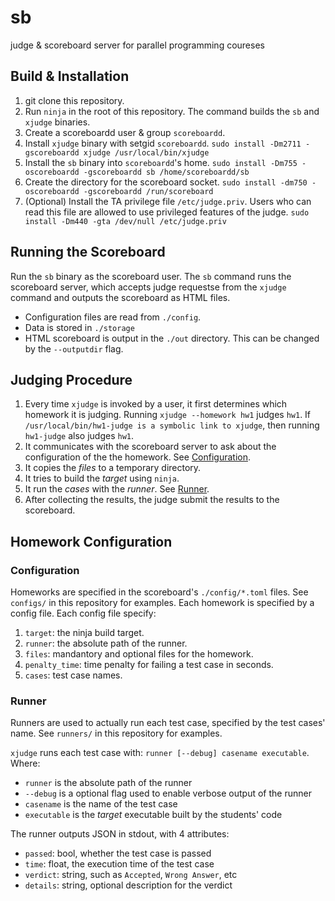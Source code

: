 # sb
judge &amp; scoreboard server for parallel programming coureses

## Build & Installation

1. git clone this repository.
2. Run `ninja` in the root of this repository. The command builds the `sb` and `xjudge` binaries.
3. Create a scoreboardd user & group `scoreboardd`.
4. Install `xjudge` binary with setgid `scoreboardd`. `sudo install -Dm2711 -gscoreboardd xjudge /usr/local/bin/xjudge`
5. Install the `sb` binary into `scoreboardd`'s home. `sudo install -Dm755 -oscoreboardd -gscoreboardd sb /home/scoreboardd/sb`
6. Create the directory for the scoreboard socket. `sudo install -dm750 -oscoreboardd -gscoreboardd /run/scoreboard`
7. (Optional) Install the TA privilege file `/etc/judge.priv`. Users who can read this file are allowed to use privileged features of the judge. `sudo install -Dm440 -gta /dev/null /etc/judge.priv`

## Running the Scoreboard

Run the `sb` binary as the scoreboard user. The `sb` command runs the scoreboard server, which accepts judge requestse from the `xjudge` command and outputs the scoreboard as HTML files.

* Configuration files are read from `./config`.
* Data is stored in `./storage`
* HTML scoreboard is output in the `./out` directory. This can be changed by the `--outputdir` flag.

## Judging Procedure

1. Every time `xjudge` is invoked by a user, it first determines which homework it is judging. Running `xjudge --homework hw1` judges `hw1`. If `/usr/local/bin/hw1-judge is a symbolic link to xjudge`, then running `hw1-judge` also judges `hw1`.
2. It communicates with the scoreboard server to ask about the configuration of the the homework. See [Configuration](#configuration).
3. It copies the *files* to a temporary directory.
4. It tries to build the *target* using `ninja`.
5. It run the *cases* with the *runner*. See [Runner](#runner).
6. After collecting the results, the judge submit the results to the scoreboard.

## Homework Configuration

### Configuration

Homeworks are specified in the scoreboard's `./config/*.toml` files. See `configs/` in this repository for examples. Each homework is specified by a config file. Each config file specify:
1. `target`: the ninja build target.
2. `runner`: the absolute path of the runner.
3. `files`: mandantory and optional files for the homework. 
4. `penalty_time`: time penalty for failing a test case in seconds.
5. `cases`: test case names.

### Runner

Runners are used to actually run each test case, specified by the test cases' name. See `runners/` in this repository for examples.

`xjudge` runs each test case with: `runner [--debug] casename executable`. Where:
   * `runner` is the absolute path of the runner
   * `--debug` is a optional flag used to enable verbose output of the runner
   * `casename` is the name of the test case
   * `executable` is the *target* executable built by the students' code

The runner outputs JSON in stdout, with 4 attributes:
   * `passed`: bool, whether the test case is passed
   * `time`: float, the execution time of the test case
   * `verdict`: string, such as `Accepted`, `Wrong Answer`, etc
   * `details`: string, optional description for the verdict
